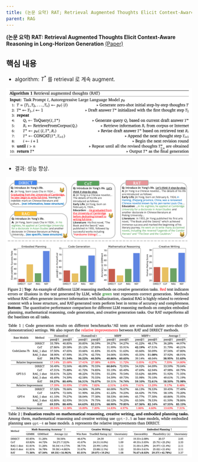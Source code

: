 ```yaml
---
title: (논문 요약) RAT; Retrieval Augmented Thoughts Elicit Context-Aware Reasoning in Long-Horizon Generation
parent: RAG
---
```


**(논문 요약) RAT: Retrieval Augmented Thoughts Elicit Context-Aware Reasoning in Long-Horizon Generation** [(Paper)](https://arxiv.org/pdf/2403.05313.pdf)


## 핵심 내용
- algorithm: $T^*$ 를 retrieval 로 계속 augment.
<img src="/data/papers/rat/algorithm.png" width="800" />

- 결과: 성능 향상.  
<img src="/data/papers/rat/result.png" width="800" />
<img src="/data/papers/rat/result2.png" width="800" />
